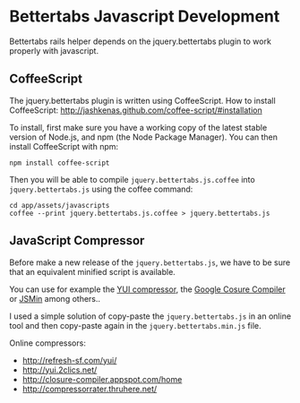 Bettertabs Javascript Development
=================================

Bettertabs rails helper depends on the jquery.bettertabs plugin to work properly with javascript.


## CoffeeScript ##

The jquery.bettertabs plugin is written using CoffeeScript.
How to install CoffeeScript: http://jashkenas.github.com/coffee-script/#installation

To install, first make sure you have a working copy of the latest stable version of Node.js, and npm (the Node Package Manager).
You can then install CoffeeScript with npm:

    npm install coffee-script
    

Then you will be able to compile `jquery.bettertabs.js.coffee` into `jquery.bettertabs.js` using the coffee command:

    cd app/assets/javascripts
    coffee --print jquery.bettertabs.js.coffee > jquery.bettertabs.js


## JavaScript Compressor ##

Before make a new release of the `jquery.bettertabs.js`, we have to be sure that an equivalent minified script is available.

You can use for example the [YUI compressor](http://developer.yahoo.com/yui/compressor/), the [Google Cosure Compiler](http://code.google.com/closure/compiler/) or [JSMin](http://crockford.com/javascript/jsmin) among others..

I used a simple solution of copy-paste the `jquery.bettertabs.js` in an online tool and then copy-paste again in the `jquery.bettertabs.min.js` file.

Online compressors:

  * http://refresh-sf.com/yui/
  * http://yui.2clics.net/
  * http://closure-compiler.appspot.com/home
  * http://compressorrater.thruhere.net/